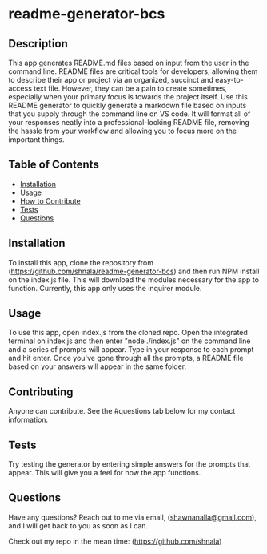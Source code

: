 # readme-generator-bcs

  ## Description
  
  This app generates README.md files based on input from the user in the command line. README files are critical
  tools for developers, allowing them to describe their app or project via an organized, succinct and easy-to-access text
  file. However, they can be a pain to create sometimes, especially when your primary focus is towards the project itself. Use this README generator to quickly generate a markdown file based on inputs that you supply through the command line on VS code. It will format all of your responses neatly into a professional-looking README file, removing the hassle from your workflow and allowing you to focus more on the important things.
  
  ## Table of Contents
  - [Installation](#installation)
  - [Usage](#usage)
  - [How to Contribute](#contributing)
  - [Tests](#tests)
  - [Questions](#questions)
  
  
  ## Installation
  
  To install this app, clone the repository from (https://github.com/shnala/readme-generator-bcs) and then run NPM install on the index.js file. This will download the modules necessary for the app to function. Currently, this app only uses the inquirer module.
  
  ## Usage
  
  To use this app, open index.js from the cloned repo. Open the integrated terminal on index.js and then enter "node ./index.js" on the command line and a series of prompts will appear. Type in your response to each prompt and hit enter. Once you've gone through all the prompts, a README file based on your answers will appear in the same folder.
  
  ## Contributing
  
  Anyone can contribute. See the #questions tab below for my contact information.
  
  ## Tests
  
  Try testing the generator by entering simple answers for the prompts that appear. This will give you a feel for how the app functions. 
  
  ## Questions
  
  Have any questions? Reach out to me via email, (shawnanalla@gmail.com), and I will get back to you as soon as I can.
  
  Check out my repo in the mean time: (https://github.com/shnala)